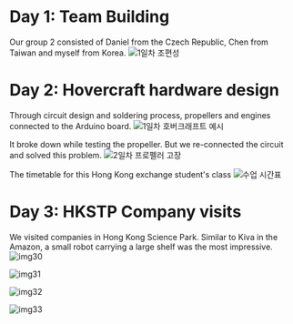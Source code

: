 Day 1: Team Building
===
Our group 2 consisted of Daniel from the Czech Republic, Chen from Taiwan and myself from Korea.
![1일차 조편성](https://user-images.githubusercontent.com/43648295/90345541-65567780-e05c-11ea-8486-1e6d510f238a.jpg)

Day 2: Hovercraft hardware design
===
Through circuit design and soldering process, propellers and engines connected to the Arduino board.
![1일차 호버크래프트 예시](https://user-images.githubusercontent.com/43648295/90345655-7a7fd600-e05d-11ea-8579-0bf48880b024.jpg)

It broke down while testing the propeller. But we re-connected the circuit and solved this problem.
![2일차 프로펠러 고장](https://user-images.githubusercontent.com/43648295/90345548-7606ed80-e05c-11ea-91e7-4b64afbb0ea8.jpg)

The timetable for this Hong Kong exchange student's class
![수업 시간표](https://user-images.githubusercontent.com/43648295/90345551-799a7480-e05c-11ea-85f9-282a05dae25d.jpg)

Day 3: HKSTP Company visits
===
We visited companies in Hong Kong Science Park. Similar to Kiva in the Amazon, a small robot carrying a large shelf was the most impressive.
![img30](https://user-images.githubusercontent.com/43648295/90345561-8fa83500-e05c-11ea-8013-423174ca0dba.JPG)

![img31](https://user-images.githubusercontent.com/43648295/90345562-93d45280-e05c-11ea-8c0e-503b55d02272.JPG)

![img32](https://user-images.githubusercontent.com/43648295/90345563-9767d980-e05c-11ea-85e8-37f665c0e3bc.jpg)

![img33](https://user-images.githubusercontent.com/43648295/90345564-99319d00-e05c-11ea-9325-be245209d20f.jpg)
